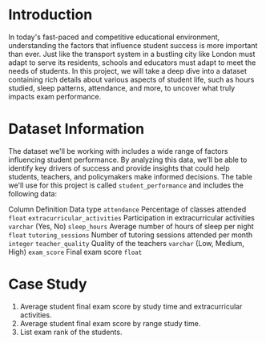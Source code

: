 # Introduction

  In today's fast-paced and competitive educational environment, understanding the factors that influence student success is more important than ever. 
Just like the transport system in a bustling city like London must adapt to serve its residents, schools and educators must adapt to meet the needs of students. 
In this project, we will take a deep dive into a dataset containing rich details about various aspects of student life, such as hours studied, sleep patterns, attendance, 
and more, to uncover what truly impacts exam performance.

# Dataset Information

  The dataset we'll be working with includes a wide range of factors influencing student performance. By analyzing this data, we'll be able to identify key drivers of success and provide insights that could help students, teachers, and policymakers make informed decisions. 
The table we'll use for this project is called `student_performance` and includes the following data:

  Column	                        Definition	                                Data type
`attendance`	                  Percentage of classes attended	                `float`
`extracurricular_activities`	  Participation in extracurricular activities	    `varchar` (Yes, No)
`sleep_hours`	                  Average number of hours of sleep per night	    `float`
`tutoring_sessions`	            Number of tutoring sessions attended per month	`integer`
`teacher_quality`	              Quality of the teachers	                        `varchar` (Low, Medium, High)
`exam_score`	                  Final exam score	                              `float`


# Case Study

1. Average student final exam score by study time and extracurricular activities.
2. Average student final exam score by range study time.
3. List exam rank of the students.

